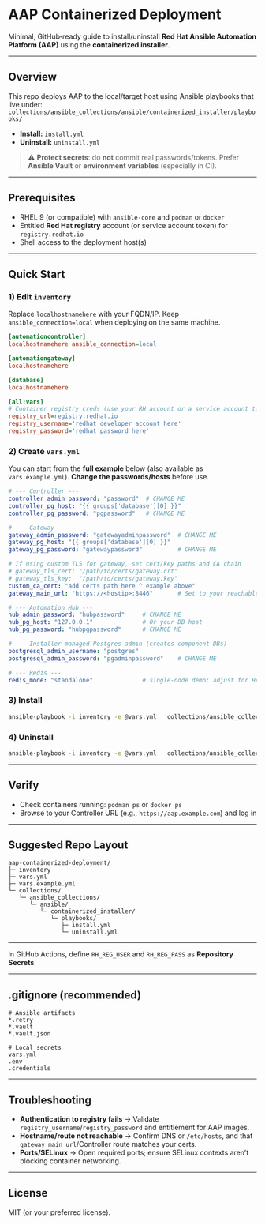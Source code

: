 # AAP Containerized Deployment

Minimal, GitHub‑ready guide to install/uninstall **Red Hat Ansible Automation Platform (AAP)** using the **containerized installer**.

---

## Overview

This repo deploys AAP to the local/target host using Ansible playbooks that live under:
`collections/ansible_collections/ansible/containerized_installer/playbooks/`

- **Install:** `install.yml`
- **Uninstall:** `uninstall.yml`

> ⚠️ **Protect secrets**: do **not** commit real passwords/tokens. Prefer **Ansible Vault** or **environment variables** (especially in CI).

---

## Prerequisites

- RHEL 9 (or compatible) with `ansible-core` and `podman` or `docker`
- Entitled **Red Hat registry** account (or service account token) for `registry.redhat.io`
- Shell access to the deployment host(s)

---

## Quick Start

### 1) Edit `inventory`

Replace `localhostnamehere` with your FQDN/IP. Keep `ansible_connection=local` when deploying on the same machine.

```ini
[automationcontroller]
localhostnamehere ansible_connection=local

[automationgateway]
localhostnamehere

[database]
localhostnamehere

[all:vars]
# Container registry creds (use your RH account or a service account token)
registry_url=registry.redhat.io
registry_username='redhat developer account here'
registry_password='redhat password here'
```

### 2) Create `vars.yml`

You can start from the **full example** below (also available as `vars.example.yml`). **Change the passwords/hosts** before use.

```yaml
# --- Controller ---
controller_admin_password: "password"  # CHANGE ME
controller_pg_host: "{{ groups['database'][0] }}"
controller_pg_password: "pgpassword"   # CHANGE ME

# --- Gateway ---
gateway_admin_password: "gatewayadminpassword"  # CHANGE ME
gateway_pg_host: "{{ groups['database'][0] }}"
gateway_pg_password: "gatewaypassword"          # CHANGE ME

# If using custom TLS for gateway, set cert/key paths and CA chain
# gateway_tls_cert: "/path/to/certs/gateway.crt"
# gateway_tls_key:  "/path/to/certs/gateway.key"
custom_ca_cert: "add certs path here ^ example above"
gateway_main_url: "https://<hostip>:8446"       # Set to your reachable URL:port

# --- Automation Hub ---
hub_admin_password: "hubpassword"     # CHANGE ME
hub_pg_host: "127.0.0.1"              # Or your DB host
hub_pg_password: "hubpgpassword"      # CHANGE ME

# --- Installer-managed Postgres admin (creates component DBs) ---
postgresql_admin_username: "postgres"
postgresql_admin_password: "pgadminpassword"    # CHANGE ME

# --- Redis ---
redis_mode: "standalone"              # single-node demo; adjust for HA
```

### 3) Install

```bash
ansible-playbook -i inventory -e @vars.yml   collections/ansible_collections/ansible/containerized_installer/playbooks/install.yml
```

### 4) Uninstall

```bash
ansible-playbook -i inventory -e @vars.yml   collections/ansible_collections/ansible/containerized_installer/playbooks/uninstall.yml
```

---

## Verify

- Check containers running: `podman ps` or `docker ps`
- Browse to your Controller URL (e.g., `https://aap.example.com`) and log in

---

## Suggested Repo Layout

```text
aap-containerized-deployment/
├─ inventory
├─ vars.yml
├─ vars.example.yml
└─ collections/
   └─ ansible_collections/
      └─ ansible/
         └─ containerized_installer/
            └─ playbooks/
               ├─ install.yml
               └─ uninstall.yml
```

---


In GitHub Actions, define `RH_REG_USER` and `RH_REG_PASS` as **Repository Secrets**.

---

## .gitignore (recommended)

```gitignore
# Ansible artifacts
*.retry
*.vault
*.vault.json

# Local secrets
vars.yml
.env
.credentials
```

---

## Troubleshooting

- **Authentication to registry fails** → Validate `registry_username`/`registry_password` and entitlement for AAP images.
- **Hostname/route not reachable** → Confirm DNS or `/etc/hosts`, and that `gateway_main_url`/Controller route matches your certs.
- **Ports/SELinux** → Open required ports; ensure SELinux contexts aren’t blocking container networking.

---

## License

MIT (or your preferred license).

